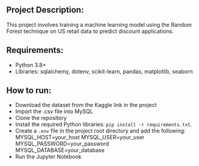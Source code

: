 ## Project Description:
This project involves training a machine learning model using the Random Forest technique on US retail data to predict discount applications.

## Requirements:
- Python 3.8+
- Libraries: sqlalchemy, dotenv, scikit-learn, pandas, matplotlib, seaborn

## How to run:
- Download the dataset from the Kaggle link in the project
- Import the .csv file into MySQL
- Clone the repository
- Install the required Python libraries: `pip install -r requirements.txt`.
- Create a `.env` file in the project root directory and add the following:
MYSQL_HOST=your_host
MYSQL_USER=your_user
MYSQL_PASSWORD=your_password
MYSQL_DATABASE=your_database
- Run the Jupyter Notebook
